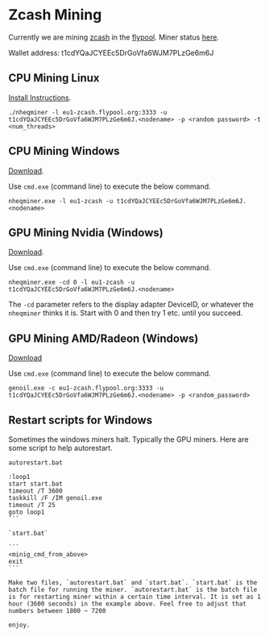 # Zcash Mining

Currently we are mining [zcash](https://z.cash/) in the [flypool](http://zcash.flypool.org/).
Miner status [here](http://zcash.flypool.org/miners/t1cdYQaJCYEEc5DrGoVfa6WJM7PLzGe6m6J).

Wallet address: t1cdYQaJCYEEc5DrGoVfa6WJM7PLzGe6m6J

## CPU Mining Linux

[Install Instructions](https://github.com/etherchain-org/nheqminer).

```
./nheqminer -l eu1-zcash.flypool.org:3333 -u t1cdYQaJCYEEc5DrGoVfa6WJM7PLzGe6m6J.<nodename> -p <random password> -t <num_threads>
```

## CPU Mining Windows 

[Download](https://github.com/etherchain-org/nheqminer/releases/tag/0.2).

Use `cmd.exe` (command line) to execute the below command.

```
nheqminer.exe -l eu1-zcash -u t1cdYQaJCYEEc5DrGoVfa6WJM7PLzGe6m6J.<nodename>
```

## GPU Mining Nvidia (Windows)

[Download](https://github.com/etherchain-org/nheqminer/releases/tag/0.2).

Use `cmd.exe` (command line) to execute the below command.

```
nheqminer.exe -cd 0 -l eu1-zcash -u t1cdYQaJCYEEc5DrGoVfa6WJM7PLzGe6m6J.<nodename>
```

The `-cd` parameter refers to the display adapter DeviceID, or whatever the `nheqminer` thinks it is. Start with 0 and then try 1 etc. until you succeed.

## GPU Mining AMD/Radeon (Windows)

[Download](https://github.com/Genoil/ZECMiner/tree/master/releases)

Use `cmd.exe` (command line) to execute the below command.

```
genoil.exe -c eu1-zcash.flypool.org:3333 -u t1cdYQaJCYEEc5DrGoVfa6WJM7PLzGe6m6J.<nodename> -p <random_password>
```

## Restart scripts for Windows

Sometimes the windows miners halt. Typically the GPU miners. Here are some script to help autorestart.

`autorestart.bat`

````
:loop1
start start.bat
timeout /T 3600
taskkill /F /IM genoil.exe
timeout /T 25
goto loop1
```

`start.bat`

```
<minig_cmd_from_above>
exit
```

Make two files, `autorestart.bat` and `start.bat`. `start.bat` is the batch file for running the miner. `autorestart.bat` is the batch file is for restarting miner within a certain time interval. It is set as 1 hour (3600 seconds) in the example above. Feel free to adjust that numbers between 1800 ~ 7200

enjoy.

